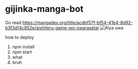 # gijinka-manga-bot


Go read https://mangadex.org/title/acdbf57f-bf54-41b4-8d92-b3f3d14c852e/aishiteru-game-wo-owarasetai
![Alya uwa](https://pbs.twimg.com/media/Fgop0u_VQAITb5q)

how to deploy
1. npm install
1. npm start
1. what
1. bruh
